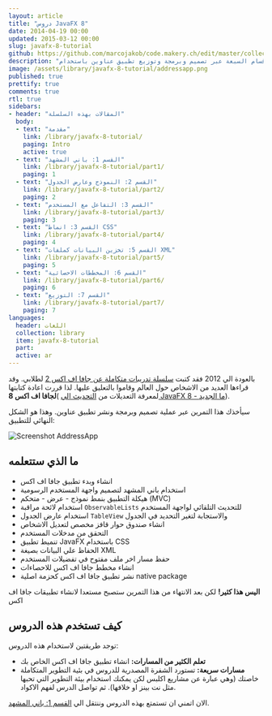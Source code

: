 ```yaml
---
layout: article
title: "دروس JavaFX 8"
date: 2014-04-19 00:00
updated: 2015-03-12 00:00
slug: javafx-8-tutorial
github: https://github.com/marcojakob/code.makery.ch/edit/master/collections/library/javafx-8-tutorial-en.md
description: "تأخذك هذه الاقسام السبعة عبر تصميم وبرمجة وتوزيع تطبيق عناوين باستخدام JavaFX."
image: /assets/library/javafx-8-tutorial/addressapp.png
published: true
prettify: true
comments: true
rtl: true
sidebars:
- header: "المقالات بهذه السلسلة"
  body:
  - text: "مقدمة"
    link: /library/javafx-8-tutorial/
    paging: Intro
    active: true
  - text: "القسم 1: باني المشهد"
    link: /library/javafx-8-tutorial/part1/
    paging: 1
  - text: "القسم 2: النموذج وعارض الجدول"
    link: /library/javafx-8-tutorial/part2/
    paging: 2
  - text: "القسم 3: التفاعل مع المستخدم"
    link: /library/javafx-8-tutorial/part3/
    paging: 3
  - text: "القسم 3: انماط CSS"
    link: /library/javafx-8-tutorial/part4/
    paging: 4
  - text: "القسم 5: تخزين البيانات كملفات XML"
    link: /library/javafx-8-tutorial/part5/
    paging: 5
  - text: "القسم 6: المخططات الاحصائية"
    link: /library/javafx-8-tutorial/part6/
    paging: 6
  - text: "القسم 7: التوزيع"
    link: /library/javafx-8-tutorial/part7/
    paging: 7
languages: 
  header: اللغات
  collection: library
  item: javafx-8-tutorial
  part: 
  active: ar
---
```



بالعودة الي 2012 فقد كتبت [سلسلة تدريبات متكاملة عن جافا اف اكس 2](/library/javafx-2-tutorial/) لطلابي. وقد قراءها العديد من الاشخاص حول العالم وقاموا بالتعليق عليها. لذا قررت اعادة كتابتها **لجافا اف اكس 8**( لمعرفة التعديلات من [التحديث الي JavaFX 8 - ما الجديد](/blog/update-to-javafx-8-whats-new/)).

سيأخذك هذا التمرين عبر عملية تصميم وبرمجة ونشر تطبيق عناوين. وهذا هو الشكل النهائي للتطبيق:

![Screenshot AddressApp](/assets/library/javafx-8-tutorial/addressapp.png)


## ما الذي ستتعلمه

* انشاء وبدء تطبيق جافا اف اكس
* استخدام باني المشهد لتصميم واجهة المستخدم الرسومية
* هيكلة التطبيق بنمط نموذج - عرض - متحكم (MVC)
* استخدام لائحة مراقبة `ObservableLists` للتحديث التلقائي لواجهة المستخدم
* استخدام عارض الجدول `TableView` والاستجابة لتغير التحديد في الجدول
* انشاء صندوق حوار قافز مخصص لتعديل الاشخاص
* التحقق من مدخلات المستخدم
* تنميط تطبيق JavaFX باستخدام CSS
* الحفاظ علي البيانات بصيغة XML
* حفظ مسار اخر ملف مفتوح في تفضيلات المستخدم
* انشاء مخطط جافا اف اكس للاحصاءات
* نشر تطبيق جافا اف اكس كحزمة اصلية native package

**اليس هذا كثير!**  لكن بعد الانتهاء من هذا التمرين ستصبح مستعدا لانشاء تطبيقات جافا اف اكس


## كيف تستخدم هذه الدروس

توجد طريقتين لاستخدام هذه الدروس:

* **تعلم الكثير من المسارات:** انشاء تطبيق جافا اف اكس الخاص بك
* **مسارات سريعة:** تستورد الشفرة المصدرية للدروس في بئية التطوير المتكاملة خاصتك (وهي عبارة عن مشاريع اكلبس لكن يمكنك استخدام بيئة التطوير التي تحبها مثل نت بينز او خلافها). ثم تواصل الدرس لفهم الاكواد.

الان اتمني ان تستمتع بهذه الدروس وننتقل الي [القسم 1: باني المشهد](/library/javafx-8-tutorial/part1/).
